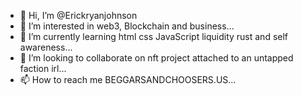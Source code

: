 - 👋 Hi, I’m @Erickryanjohnson
- 👀 I’m interested in web3, Blockchain and business...
- 🌱 I’m currently learning html css JavaScript liquidity rust and self awareness...
- 💞️ I’m looking to collaborate on nft project attached to an untapped faction irl...
- 📫 How to reach me BEGGARSANDCHOOSERS.US...

<!---
Erickryanjohnson/Erickryanjohnson is a ✨ special ✨ repository because its `README.md` (this file) appears on your GitHub profile.
You can click the Preview link to take a look at your changes.
--->
